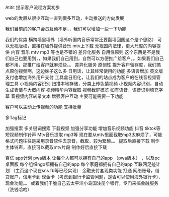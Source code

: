 Atitit 提示客户流程方案初步

web的发展从很少互动一直到很多互动，主动推送的方向发展   

我们目前的的客户会员互动不足，，我们可以增加一些一下功能


我们的优势
横跨墙里墙外（墙外听国内音乐常常还要翻墙回国这个是个思路）
可以无视版权，直接在墙外提供音乐 mtv上下载
无视国内法律，更大尺度的内容提供
内容 音乐 mtv mp3  等也是不错的
差异化服务
自用性原则
这个东西是不是我们自己也要用到，，如果我们自己用到，自然可以方便推广给客户。。如果我们自己都不用，那推广给客户就麻烦些。。
差异化服务
原创性
提升客户留存度，我们搞点原创视频啊，这边妹子这么多
日用话，让其经常使用的功能
多语言增加 英文版
支付也增加海外用户支付
工具盒日用化，让我们的站点成为客户的在线音视频管理工具
小视频内容识别  扫描本地存储，分类上传色情视频
小视频内容识别，自动生成表情与大概内容
视频精华内容截取
视频截屏概览
如有语音，语音识别填充字幕
音视频内容转录文本
增强客户互动
主要可能需要一下功能

客户可以主动上传视频的功能 支持批量 

多Tag标记

加强搜索 多关键词搜索
下载视频
加强分享功能
增加音乐视频功能
抖音 tiktok等短视频制作铃声
Mtv音乐提取 mp3等
现在要从mtv里面截取mp3太麻烦了，可能格式问题往往是采用录音软件去录音，截取，较为繁琐。。
提取后直接下载
制作主体铃声，直接可以截取mtv片段
制作好后直接下载

百亿 app计划 pwa版本
让每个人都可以拥有自己的app （pwa版本） ，以及pc桌面版
每个组织ngo都拥有自己的app
每个家庭都拥有自己的app
互联网足迹计划 （主页这个现在sns fb等已经实现）
金融支付套现类功能
打通 网络账号，借贷账户，信用卡到 现金卡（考虑到银行卡监管问题，是否可以使用海外银行卡）、现金功能。。
或着我们干脆自己去太平洋小岛国注册个银行，专门来搞金融服务（洗钱哈哈）


